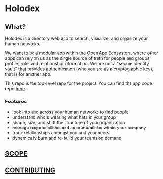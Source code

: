 # Holodex

## What?

Holodex is a directory web app to search, visualize, and organize your human networks. 

We want to be a modular app within the [Open App Ecosystem](https://github.com/open-app/core), where other apps can rely on us as the single source of truth for people and groups' profile, role, and relationship information. We are not a "secure identity vault" that provides authentication (who you are as a cryptographic key), that is for another app.

This repo is the top-level repo for the project. You can find the app code repo [here](https://github.com/holodex/app).

### Features

- look into and across your human networks to find people
- understand who's wearing what hats in your group
- shape, size, and shift the structure of your organization
- manage responsibilities and accountabilities within your company
- track relationships amongst you and your peers
- dynamically burn and re-build your teams on demand

## [SCOPE](SCOPE.md)

## [CONTRIBUTING](./CONTRIBUTING.md)
